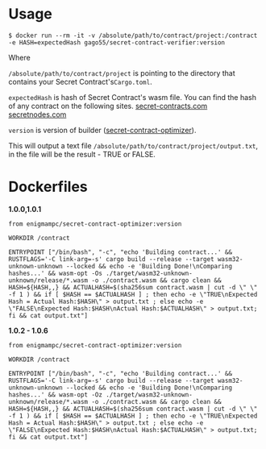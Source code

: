 # Usage

```
$ docker run --rm -it -v /absolute/path/to/contract/project:/contract -e HASH=expectedHash gago55/secret-contract-verifier:version
```


Where 

`​​​​/absolute/path/to/contract/project`​ is pointing to the directory that contains your Secret Contract's ​​`​Cargo.toml`​​.

`​​​​expectedHash` is hash of Secret Contract's wasm file. You can find the hash of any contract on the following sites. [secret-contracts.com](https://secret-contracts.com) [secretnodes.com](https://secretnodes.com/secret/chains/secret-2/contracts)

`​​​​version` is version of builder ([secret-contract-optimizer](https://hub.docker.com/r/enigmampc/secret-contract-optimizer)).

This will output a text file `/absolute/path/to/contract/project/output.txt`, in the file will be the result - TRUE or FALSE.

# Dockerfiles

**1.0.0,1.0.1**

```
from enigmampc/secret-contract-optimizer:version

WORKDIR /contract

ENTRYPOINT ["/bin/bash", "-c", "echo 'Building contract...' && RUSTFLAGS='-C link-arg=-s' cargo build --release --target wasm32-unknown-unknown --locked && echo -e 'Building Done!\nComparing hashes...' && wasm-opt -Os ./target/wasm32-unknown-unknown/release/*.wasm -o ./contract.wasm && cargo clean && HASH=${HASH,,} && ACTUALHASH=$(sha256sum contract.wasm | cut -d \" \" -f 1 ) && if [ $HASH == $ACTUALHASH ] ; then echo -e \"TRUE\nExpected Hash = Actual Hash:$HASH\" > output.txt ; else echo -e \"FALSE\nExpected Hash:$HASH\nActual Hash:$ACTUALHASH\" > output.txt; fi && cat output.txt"]
```

**1.0.2 - 1.0.6**

```
from enigmampc/secret-contract-optimizer:version

WORKDIR /contract

ENTRYPOINT ["/bin/bash", "-c", "echo 'Building contract...' && RUSTFLAGS='-C link-arg=-s' cargo build --release --target wasm32-unknown-unknown --locked && echo -e 'Building Done!\nComparing hashes...' && wasm-opt -Oz ./target/wasm32-unknown-unknown/release/*.wasm -o ./contract.wasm && cargo clean && HASH=${HASH,,} && ACTUALHASH=$(sha256sum contract.wasm | cut -d \" \" -f 1 ) && if [ $HASH == $ACTUALHASH ] ; then echo -e \"TRUE\nExpected Hash = Actual Hash:$HASH\" > output.txt ; else echo -e \"FALSE\nExpected Hash:$HASH\nActual Hash:$ACTUALHASH\" > output.txt; fi && cat output.txt"]
```